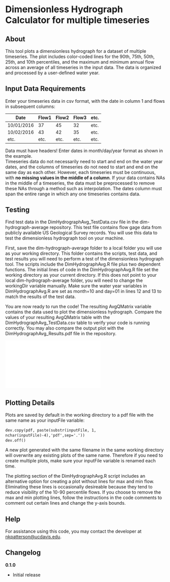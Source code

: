 # Dimensionless Hydrograph Calculator for multiple timeseries

>

## About

This tool plots a dimensionless hydrograph for a dataset of multiple timeseries. The plot includes color-coded lines for the 90th, 75th, 50th, 25th, and 10th percentiles, and the maximum and minimum annual flow across an average of all timeseries in the input data. The data is organized and processed by a user-defined water year.

## Input Data Requirements

Enter your timeseries data in csv format, with the date in column 1 and flows in subsequent columns:

| Date | Flow1 | Flow2 | Flow3 | etc. |
|-------|-------|-------|------|------|
| 10/01/2016 | 37 | 45 | 32 | etc. |
| 10/02/2016 | 43 | 42 | 35 | etc. |
| etc. | etc. | etc. | etc. | etc. |

Data must have headers! Enter dates in month/day/year format as shown in the example.     
Timeseries data do not necessarily need to start and end on the water year dates, and the columns of timeseries do not need to start and end on the same day as each other. However, each timeseries must be continuous, with **no missing values in the middle of a column**. If your data contains NAs in the middle of a timeseries, the data must be preprocessed to remove these NAs through a method such as interpolation. The dates column must span the entire range in which any one timeseries contains data.

## Testing

Find test data in the DimHydrographAvg_TestData.csv file in the dim-hydrograph-average repository. This test file contains flow gage data from publicly available US Geological Survey records. You will use this data to test the dimensionless hydrograph tool on your machine.

First, save the dim-hydrograph-average folder to a local folder you will use as your working directory. This folder contains the scripts, test data, and test results you will need to perform a test of the dimensionless hydrograph tool. The scripts include the DimHydrographAvg.R file plus two dependent functions. The initial lines of code in the DimHydrographAvg.R file set the working directory as your current directory. If this does not point to your local dim-hydrograph-average folder, you will need to change the workingDir variable manually. Make sure the water year variables in DimHydrographAvg.R are set as month=10 and day=01 in lines 12 and 13 to match the results of the test data.

You are now ready to run the code! The resulting AvgQMatrix variable contains the data used to plot the dimensionless hydrograph. Compare the values of your resulting AvgQMatrix table with the DimHydrographAvg_TestData.csv table to verify your code is running correctly. You may also compare the output plot with the DimHydrographAvg_Results.pdf file in the repository.  

![Preview the output test plot here.](DimHydrographAvg_Results.pdf)

## Plotting Details

Plots are saved by default in the working directory to a pdf file with the same name as your inputFile variable:

```
dev.copy(pdf, paste(substr(inputFile, 1, nchar(inputFile)-4),'pdf',sep='.'))
dev.off()
```
A new plot generated with the same filename in the same working directory will overwrite any existing plots of the same name. Therefore if you need to create multiple plots, make sure your inputFile variable is renamed each time.

The plotting section of the DimHydrographAvg.R script includes an alternative option for creating a plot without lines for max and min flow. Eliminating these lines is occasionally desireable because they tend to reduce visibility of the 10-90 percentile flows. If you choose to remove the max and min plotting lines, follow the instructions in the code comments to comment out certain lines and change the y-axis bounds.

## Help

For assistance using this code, you may contact the developer at nkpatterson@ucdavis.edu.

## Changelog

__0.1.0__

- Initial release
